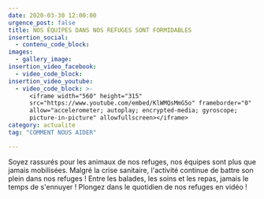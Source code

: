 ```yaml
---
date: 2020-03-30 12:00:00
urgence_post: false
title: NOS ÉQUIPES DANS NOS REFUGES SONT FORMIDABLES
insertion_social:
  - contenu_code_block:
images:
  - gallery_image:
insertion_video_facebook:
  - video_code_block:
insertion_video_youtube:
  - video_code_block: >-
      <iframe width="560" height="315"
      src="https://www.youtube.com/embed/KlWMQsMmG5o" frameborder="0"
      allow="accelerometer; autoplay; encrypted-media; gyroscope;
      picture-in-picture" allowfullscreen></iframe>
category: actualite
tag: "COMMENT NOUS AIDER"

---
```


Soyez rassur&eacute;s pour les animaux de nos refuges, nos &eacute;quipes sont plus que jamais mobilis&eacute;es. Malgr&eacute; la crise sanitaire, l'activit&eacute; continue de battre son plein dans nos refuges \! Entre les balades, les soins et les repas, jamais le temps de s'ennuyer \! Plongez dans le quotidien de nos refuges en vid&eacute;o \!